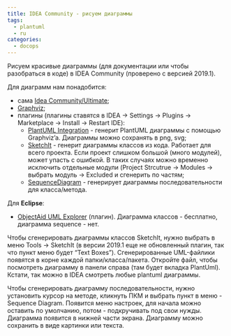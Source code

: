 ```yaml
---
title: IDEA Community - рисуем диаграммы
tags:
  - plantuml
  - ru
categories:
  - docops
---
```


Рисуем красивые диаграммы (для документации или чтобы разобраться в коде) в IDEA Community (проверено с версией 2019.1).

Для диаграмм нам понадобится:

- сама [Idea Community/Ultimate](https://www.jetbrains.com/idea/);
- [Graphviz](https://www.graphviz.org/);
- плагины (плагины ставятся в IDEA -> Settings -> Plugins -> Marketplace -> Install -> Restart IDE):
  - [PlantUML Integration](https://plugins.jetbrains.com/plugin/7017-plantuml-integration) - генерит PlantUML диаграммы с помощью Graphviz’a. Диаграммы можно сохранять в png, svg;
  - [SketchIt](https://plugins.jetbrains.com/plugin/10387-sketch-it-) - генерит диаграммы классов из кода. Работает для всего проекта. Если проект слишком большой (много модулей), может упасть с ошибкой. В таких случаях можно временно исключить отдельные модули (Project Strcutrue -> Modules -> выбрать модуль -> Excluded и сгенерить по частям;
  - [SequenceDiagram](https://plugins.jetbrains.com/plugin/8286-sequencediagram) - генерирует диаграммы последовательности для  класса/метода.

Для **Eclipse**:

- [ObjectAid UML Explorer](https://www.objectaid.com/) (плагин). Диаграмма классов - бесплатно, диаграмма sequence - нет.

Чтобы сгенерировать диаграммы классов SketchIt, нужно выбрать в меню Tools -> SketchIt (в версии 2019.1 еще не обновленный плагин, так что пункт меню будет “Text Boxes”). Сгенерированные UML-файлики появятся в корне каждой папки/класса/пакета. Откройте файл, чтобы посмотреть диаграмму в панели справа (там будет вкладка PlantUml). Кстати, так можно в IDEA смотреть любые plantuml диаграммы.

Чтобы сгенерировать диаграмму последовательности, нужно установить курсор на методе, кликнуть ПКМ и выбрать пункт в меню - Sequence Diagram. Появится меню настроек, для начала можно оставить по умолчанию, потом - подкручивать под свои нужды. Диаграмма появится в нижней части экрана. Диаграмму можно сохранить в виде картинки или текста.
